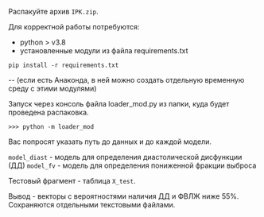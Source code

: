 Распакуйте архив `IPK.zip`.

Для корректной работы потребуются:

- python > v3.8
- установленные модули из файла requirements.txt

```
pip install -r requirements.txt
```

-- (если есть Анаконда, в ней можно создать отдельную временную среду с этими модулями)

Запуск через консоль файла loader_mod.py из папки, куда будет проведена распаковка.

```
>>> python -m loader_mod
```

Вас попросят указать путь до данных и до каждой модели.

`model_diast` - модель для определения диастолической дисфункции (ДД) 
`model_fv` - модель для определения пониженной фракции выброса

Тестовый фрагмент - таблица `X_test`. 

Вывод - векторы с вероятностями наличия ДД и ФВЛЖ ниже 55%. Сохраняются отдельными текстовыми файлами.

